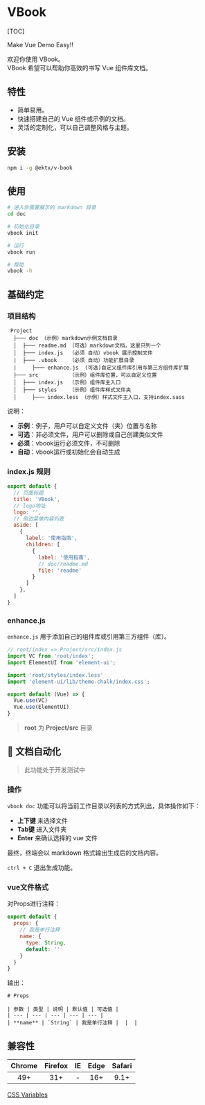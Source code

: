 # VBook

[TOC]

Make Vue Demo Easy!!

欢迎你使用 VBook。  
VBook 希望可以帮助你高效的书写 Vue 组件库文档。

## 特性

- 简单易用。
- 快速搭建自己的 Vue 组件或示例的文档。
- 灵活的定制化，可以自己调整风格与主题。

## 安装

```bash
npm i -g @ektx/v-book
```

## 使用

```bash
# 进入你需要展示的 markdown 目录
cd doc

# 初始化目录
vbook init

# 运行
vbook run

# 帮助
vbook -h
```

## 基础约定

### 项目结构

```
 Project
  ├─── doc （示例）markdown示例文档目录
  │  ├─── readme.md （可选）markdown文档，这里只列一个
  │  ├─── index.js  （必须 自动）vbook 展示控制文件
  |  ├─── .vbook    （必须 自动）功能扩展目录
  |     ├─── enhance.js  (可选)自定义组件库引用与第三方组件库扩展
  ├─── src          （示例）组件库位置，可以自定义位置
  │  ├─── index.js  （示例）组件库主入口
  │  ├─── styles    （示例）组件库样式文件夹
  │     ├─── index.less （示例）样式文件主入口，支持index.sass
```

说明：  
- **示例**：例子，用户可以自定义文件（夹）位置与名称
- **可选**：非必须文件，用户可以删除或自己创建类似文件
- **必须**：vbook运行必须文件，不可删除
- **自动**：vbook运行或初始化会自动生成


### index.js 规则

```js
export default {
  // 页面标题
  title: 'VBook',
  // logo地址
  logo: '',
  // 侧边菜单内容列表
  aside: [
    {
      label: '使用指南',
      children: [
        {
          label: '使用指南',
          // doc/readme.md
          file: 'readme'
        }
      ]
    },
  ]
}
```

### enhance.js

`enhance.js` 用于添加自己的组件库或引用第三方组件（库）。

```js
// root/index => Project/src/index.js
import VC from 'root/index';
import ElementUI from 'element-ui';

import 'root/styles/index.less'
import 'element-ui/lib/theme-chalk/index.css';

export default (Vue) => {
  Vue.use(VC)
  Vue.use(ElementUI)
}
```

> **root** 为 **Project/src** 目录



## 🚧 文档自动化

> 此功能处于开发测试中

### 操作

`vbook doc` 功能可以将当前工作目录以列表的方式列出，具体操作如下：

- **上下键** 来选择文件
- **Tab键** 进入文件夹
- **Enter** 来确认选择的 vue 文件
  
最终，终端会以 markdown 格式输出生成后的文档内容。

`ctrl + C` 退出生成功能。

### vue文件格式

对Props进行注释：

```js
export default {
  props: {
    // 我是单行注释
    name: {
      type: String,
      default: ''
    }
  }
}
```

输出：

```
# Props

| 参数 | 类型 | 说明 | 默认值 | 可选值 |
| --- | --- | --- | --- | --- |
| **name** | `String` | 我是单行注释 |  |  |
```

## 兼容性

| Chrome | Firefox |  IE   | Edge  | Safari |
| :---:  | :-----: | :---: | :---: | :----: |
|  49+   |   31+   |   -   |  16+  |  9.1+  |

[CSS Variables](https://caniuse.com/#search=css%20var)  